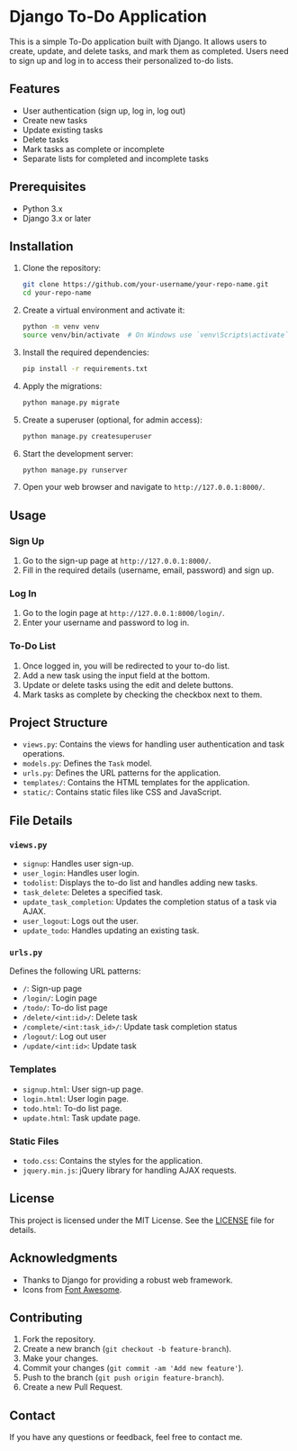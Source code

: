 # Django To-Do Application

This is a simple To-Do application built with Django. It allows users to create, update, and delete tasks, and mark them as completed. Users need to sign up and log in to access their personalized to-do lists.

## Features

- User authentication (sign up, log in, log out)
- Create new tasks
- Update existing tasks
- Delete tasks
- Mark tasks as complete or incomplete
- Separate lists for completed and incomplete tasks

## Prerequisites

- Python 3.x
- Django 3.x or later

## Installation

1. Clone the repository:
    ```sh
    git clone https://github.com/your-username/your-repo-name.git
    cd your-repo-name
    ```

2. Create a virtual environment and activate it:
    ```sh
    python -m venv venv
    source venv/bin/activate  # On Windows use `venv\Scripts\activate`
    ```

3. Install the required dependencies:
    ```sh
    pip install -r requirements.txt
    ```

4. Apply the migrations:
    ```sh
    python manage.py migrate
    ```

5. Create a superuser (optional, for admin access):
    ```sh
    python manage.py createsuperuser
    ```

6. Start the development server:
    ```sh
    python manage.py runserver
    ```

7. Open your web browser and navigate to `http://127.0.0.1:8000/`.

## Usage

### Sign Up

1. Go to the sign-up page at `http://127.0.0.1:8000/`.
2. Fill in the required details (username, email, password) and sign up.

### Log In

1. Go to the login page at `http://127.0.0.1:8000/login/`.
2. Enter your username and password to log in.

### To-Do List

1. Once logged in, you will be redirected to your to-do list.
2. Add a new task using the input field at the bottom.
3. Update or delete tasks using the edit and delete buttons.
4. Mark tasks as complete by checking the checkbox next to them.

## Project Structure

- `views.py`: Contains the views for handling user authentication and task operations.
- `models.py`: Defines the `Task` model.
- `urls.py`: Defines the URL patterns for the application.
- `templates/`: Contains the HTML templates for the application.
- `static/`: Contains static files like CSS and JavaScript.

## File Details

### `views.py`

- `signup`: Handles user sign-up.
- `user_login`: Handles user login.
- `todolist`: Displays the to-do list and handles adding new tasks.
- `task_delete`: Deletes a specified task.
- `update_task_completion`: Updates the completion status of a task via AJAX.
- `user_logout`: Logs out the user.
- `update_todo`: Handles updating an existing task.

### `urls.py`

Defines the following URL patterns:

- `/`: Sign-up page
- `/login/`: Login page
- `/todo/`: To-do list page
- `/delete/<int:id>/`: Delete task
- `/complete/<int:task_id>/`: Update task completion status
- `/logout/`: Log out user
- `/update/<int:id>`: Update task

### Templates

- `signup.html`: User sign-up page.
- `login.html`: User login page.
- `todo.html`: To-do list page.
- `update.html`: Task update page.

### Static Files

- `todo.css`: Contains the styles for the application.
- `jquery.min.js`: jQuery library for handling AJAX requests.

## License

This project is licensed under the MIT License. See the [LICENSE](LICENSE) file for details.

## Acknowledgments

- Thanks to Django for providing a robust web framework.
- Icons from [Font Awesome](https://fontawesome.com/).

## Contributing

1. Fork the repository.
2. Create a new branch (`git checkout -b feature-branch`).
3. Make your changes.
4. Commit your changes (`git commit -am 'Add new feature'`).
5. Push to the branch (`git push origin feature-branch`).
6. Create a new Pull Request.

## Contact

If you have any questions or feedback, feel free to contact me.

